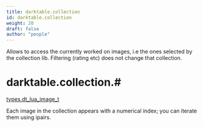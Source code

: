 ```yaml
---
title: darktable.collection
id: darktable.collection
weight: 20
draft: false
author: "people"
---
```


Allows to access the currently worked on images, i.e the ones selected by the collection
lib. Filtering \(rating etc\) does not change that collection.

# darktable.collection.#

[types.dt_lua_image_t](../../types/dt_lua_image_t)

Each image in the collection appears with a numerical index; you can iterate them using
ipairs.
